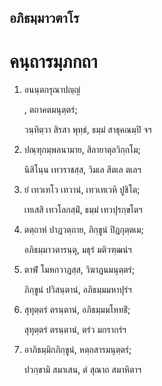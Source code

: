 <h2>อภิธมฺมาวตาโร</h2>
<h1>คนฺถารมฺภกถา</h1>
<ol>
<li>
อนนฺตกรุณาปญฺญํ  
  
  
, ตถาคตมนุตฺตรํ;  
  
วนฺทิตฺวา สิรสา พุทฺธํ, ธมฺมํ สาธุคณมฺปิ จฯ  
</li>
  
<li>
ปณฺฑุกมฺพลนามาย, สิลายาตุลวิกฺกโม;  
  
นิสิโนฺน เทวราชสฺส, วิมเล สีตเล ตเลฯ  
</li>
  
<li>
ยํ เทวเทโว เทวานํ, เทวเทเวหิ ปูชิโต;  
  
เทเสสิ เทวโลกสฺมิํ, ธมฺมํ เทวปุรกฺขโตฯ  
</li>
  
<li>
ตตฺถาหํ  
ปาฎวตฺถาย, ภิกฺขูนํ ปิฎกุตฺตเม;  
  
อภิธมฺมาวตารนฺตุ, มธุรํ มติวฑฺฒนํฯ  
</li>
  
<li>
ตาฬํ โมหกวาฎสฺส, วิฆาฎนมนุตฺตรํ;  
  
ภิกฺขูนํ ปวิสนฺตานํ, อภิธมฺมมหาปุรํฯ  
</li>
  
<li>
สุทุตฺตรํ ตรนฺตานํ, อภิธมฺมมโหทธิํ;  
  
สุทุตฺตรํ ตรนฺตานํ, ตรํว มกรากรํฯ  
</li>
  
<li>
อาภิธมฺมิกภิกฺขูนํ, หตฺถสารมนุตฺตรํ;  
  
ปวกฺขามิ สมาเสน, ตํ สุณาถ สมาหิตาฯ  
</li>
  
  
  
  
  